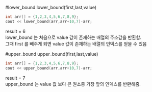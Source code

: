 #lower_bound
lower_bound(first,last,value)
~~~cpp
int arr[] = {1,2,3,4,5,6,7,8,9};
cout << lower_bound(arr,arr+10,7)-arr;
~~~
result = 6<br>
lower_bound 는 처음으로 value 값이 존재하는 배열의 주소값을 반환함.<br>
그때 first 를 빼주게 되면 value 값이 존재하는 배열의 인덱스를 얻을 수 있음

#upper_bound
upper_bound(first,last,value)
~~~cpp
int arr[] = {1,2,3,4,5,6,7,8,9};
cout << upper_bound(arr,arr+10,7)-arr;
~~~
result = 7<br>
upper_bound 는 value 값 보다 큰 원소중 가장 앞의 인덱스를 반환해줌.
